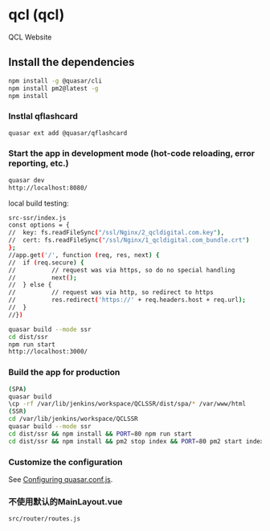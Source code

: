 # qcl (qcl)

QCL Website

## Install the dependencies
```bash
npm install -g @quasar/cli
npm install pm2@latest -g
npm install
```

### Instlal qflashcard
```bash
quasar ext add @quasar/qflashcard
```

### Start the app in development mode (hot-code reloading, error reporting, etc.)
```bash
quasar dev
http://localhost:8080/
```

local build testing:
```bash
src-ssr/index.js
const options = {
//  key: fs.readFileSync("/ssl/Nginx/2_qcldigital.com.key"),
//  cert: fs.readFileSync("/ssl/Nginx/1_qcldigital.com_bundle.crt")
};
//app.get('/', function (req, res, next) {
//  if (req.secure) {
//          // request was via https, so do no special handling
//          next();
//  } else {
//          // request was via http, so redirect to https
//          res.redirect('https://' + req.headers.host + req.url);
//  }
//})

quasar build --mode ssr
cd dist/ssr
npm run start
http://localhost:3000/
```


### Build the app for production
```bash
(SPA)
quasar build
\cp -rf /var/lib/jenkins/workspace/QCLSSR/dist/spa/* /var/www/html
(SSR)
cd /var/lib/jenkins/workspace/QCLSSR
quasar build --mode ssr
cd dist/ssr && npm install && PORT=80 npm run start
cd dist/ssr && npm install && pm2 stop index && PORT=80 pm2 start index.js
```

### Customize the configuration
See [Configuring quasar.conf.js](https://quasar.dev/quasar-cli/quasar-conf-js).

### 不使用默认的MainLayout.vue
```bash
src/router/routes.js
```
 

